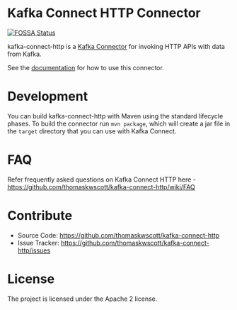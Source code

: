 # Kafka Connect HTTP Connector
[![FOSSA Status](https://app.fossa.io/api/projects/git%2Bgithub.com%2Fthomaskwscott%2Fkafka-connect-http.svg?type=shield)](https://app.fossa.io/projects/git%2Bgithub.com%2Fthomaskwscott%2Fkafka-connect-http?ref=badge_shield)

kafka-connect-http is a [Kafka Connector](http://kafka.apache.org/documentation.html#connect)
for invoking HTTP APIs with data from Kafka.

See the [documentation](https://thomaskwscott.github.io/kafka-connect-http/) for how to use this connector.

# Development

You can build kafka-connect-http with Maven using the standard lifecycle phases.  To build the connector run `mvn package`, which will create a jar file in the `target` directory that you can use with Kafka Connect.

# FAQ

Refer frequently asked questions on Kafka Connect HTTP here -
https://github.com/thomaskwscott/kafka-connect-http/wiki/FAQ

# Contribute

- Source Code: https://github.com/thomaskwscott/kafka-connect-http
- Issue Tracker: https://github.com/thomaskwscott/kafka-connect-http/issues

# License

The project is licensed under the Apache 2 license.
